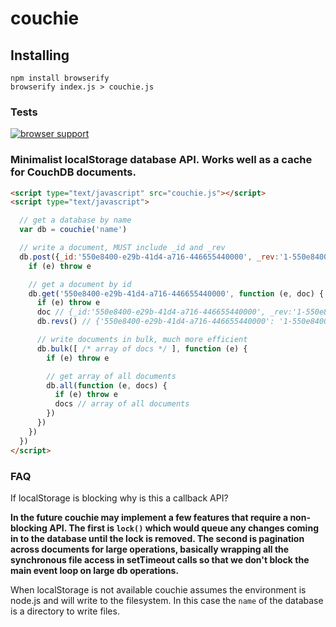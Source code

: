 # couchie

## Installing

```
npm install browserify
browserify index.js > couchie.js
```

### Tests

[![browser support](https://ci.testling.com/mikeal/couchie.png)](https://ci.testling.com/mikeal/couchie)

### Minimalist localStorage database API. Works well as a cache for CouchDB documents.

```html
<script type="text/javascript" src="couchie.js"></script>
<script type="text/javascript">

  // get a database by name
  var db = couchie('name')

  // write a document, MUST include _id and _rev
  db.post({_id:'550e8400-e29b-41d4-a716-446655440000', _rev:'1-550e8400', data:'test'}, function (e) {
    if (e) throw e

    // get a document by id
    db.get('550e8400-e29b-41d4-a716-446655440000', function (e, doc) {
      if (e) throw e
      doc // {_id:'550e8400-e29b-41d4-a716-446655440000', _rev:'1-550e8400', data:'test'}
      db.revs() // {'550e8400-e29b-41d4-a716-446655440000': '1-550e8400'}

      // write documents in bulk, much more efficient
      db.bulk([ /* array of docs */ ], function (e) {
        if (e) throw e

        // get array of all documents
        db.all(function (e, docs) {
          if (e) throw e
          docs // array of all documents
        })
      })
    })
  })
</script>
```

### FAQ

If localStorage is blocking why is this a callback API?

**In the future couchie may implement a few features that require a non-blocking API. The first is `lock()` which would queue any changes coming in to the database until the lock is removed. The second is pagination across documents for large operations, basically wrapping all the synchronous file access in setTimeout calls so that we don't block the main event loop on large db operations.**

When localStorage is not available couchie assumes the environment is node.js and will write to the filesystem. In this case the `name` of the database is a directory to write files.
